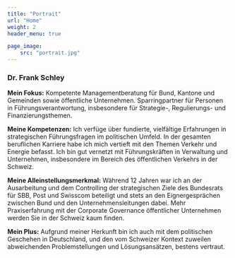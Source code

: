 ```yaml
---
title: "Portrait"
url: "Home"
weight: 2
header_menu: true

page_image:
    src: "portrait.jpg"
---
```

### Dr. Frank Schley
**Mein Fokus:**
Kompetente Managementberatung für Bund, Kantone und Gemeinden sowie öffentliche Unternehmen. Sparringpartner für Personen in Führungsverantwortung, insbesondere für Strategie-, Regulierungs- und Finanzierungsthemen. 

**Meine Kompetenzen:**
Ich verfüge über fundierte, vielfältige Erfahrungen in strategischen Führungsfragen im politischen Umfeld. In der gesamten beruflichen Karriere habe ich mich vertieft mit den Themen Verkehr und Energie befasst. Ich bin gut vernetzt mit Führungskräften in Verwaltung und Unternehmen, insbesondere im Bereich des öffentlichen Verkehrs in der Schweiz. 

**Meine Alleinstellungsmerkmal:**
Während 12 Jahren war ich an der Ausarbeitung und dem Controlling der strategischen Ziele des Bundesrats für SBB, Post und Swisscom beteiligt und stets an den Eignergesprächen zwischen Bund und den Unternehmensleitungen dabei. Mehr Praxiserfahrung mit der Corporate Governance öffentlicher Unternehmen werden Sie in der Schweiz kaum finden.

**Mein Plus:**
Aufgrund meiner Herkunft bin ich auch mit dem politischen Geschehen in Deutschland, und den vom Schweizer Kontext zuweilen abweichenden Problemstellungen und Lösungsansätzen, bestens vertraut. 
